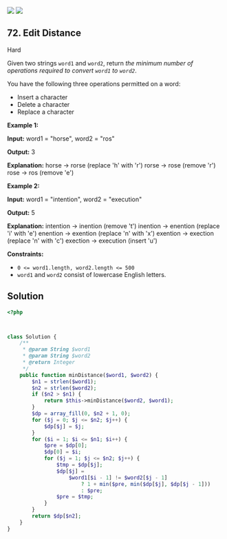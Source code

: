 [![](https://img.shields.io/github/stars/LeetCode-in-Ruby/LeetCode-in-Ruby?label=Stars&style=flat-square)](https://github.com/LeetCode-in-Ruby/LeetCode-in-Ruby)
[![](https://img.shields.io/github/forks/LeetCode-in-Ruby/LeetCode-in-Ruby?label=Fork%20me%20on%20GitHub%20&style=flat-square)](https://github.com/LeetCode-in-Ruby/LeetCode-in-Ruby/fork)

## 72\. Edit Distance

Hard

Given two strings `word1` and `word2`, return _the minimum number of operations required to convert `word1` to `word2`_.

You have the following three operations permitted on a word:

*   Insert a character
*   Delete a character
*   Replace a character

**Example 1:**

**Input:** word1 = "horse", word2 = "ros"

**Output:** 3

**Explanation:** horse -> rorse (replace 'h' with 'r') rorse -> rose (remove 'r') rose -> ros (remove 'e') 

**Example 2:**

**Input:** word1 = "intention", word2 = "execution"

**Output:** 5

**Explanation:** intention -> inention (remove 't') inention -> enention (replace 'i' with 'e') enention -> exention (replace 'n' with 'x') exention -> exection (replace 'n' with 'c') exection -> execution (insert 'u') 

**Constraints:**

*   `0 <= word1.length, word2.length <= 500`
*   `word1` and `word2` consist of lowercase English letters.

## Solution

```php
<?php



class Solution {
    /**
     * @param String $word1
     * @param String $word2
     * @return Integer
     */
    public function minDistance($word1, $word2) {
        $n1 = strlen($word1);
        $n2 = strlen($word2);
        if ($n2 > $n1) {
            return $this->minDistance($word2, $word1);
        }
        $dp = array_fill(0, $n2 + 1, 0);
        for ($j = 0; $j <= $n2; $j++) {
            $dp[$j] = $j;
        }
        for ($i = 1; $i <= $n1; $i++) {
            $pre = $dp[0];
            $dp[0] = $i;
            for ($j = 1; $j <= $n2; $j++) {
                $tmp = $dp[$j];
                $dp[$j] =
                    $word1[$i - 1] != $word2[$j - 1]
                        ? 1 + min($pre, min($dp[$j], $dp[$j - 1]))
                        : $pre;
                $pre = $tmp;
            }
        }
        return $dp[$n2];
    }
}
```